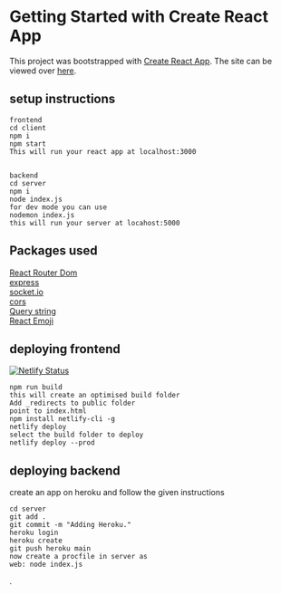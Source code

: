 # Getting Started with Create React App

This project was bootstrapped with [Create React App](https://github.com/facebook/create-react-app).
The site can be viewed over [here](https://objective-hodgkin-c19b8c.netlify.app/).

## setup instructions

```
frontend
cd client
npm i 
npm start
This will run your react app at localhost:3000


backend
cd server
npm i
node index.js
for dev mode you can use
nodemon index.js
this will run your server at locahost:5000

```

## Packages used

[React Router Dom](https://www.npmjs.com/package/react-router-dom)\
[express](https://expressjs.com/)\
[socket.io](https://socket.io/get-started/chat)\
[cors](https://www.npmjs.com/package/cors)\
[Query string](https://www.npmjs.com/package/query-string)\
[React Emoji](https://www.npmjs.com/package/react-emoji)



## deploying frontend

[![Netlify Status](https://api.netlify.com/api/v1/badges/32d71b0d-850f-4d99-b3ee-39d44fa2da4f/deploy-status)](https://app.netlify.com/sites/objective-hodgkin-c19b8c/deploys)

```
npm run build
this will create an optimised build folder
Add _redirects to public folder
point to index.html
npm install netlify-cli -g
netlify deploy
select the build folder to deploy
netlify deploy --prod
```


## deploying backend 

create an app on heroku and follow the given instructions


```
cd server
git add .
git commit -m "Adding Heroku."
heroku login
heroku create
git push heroku main
now create a procfile in server as
web: node index.js

```

.

